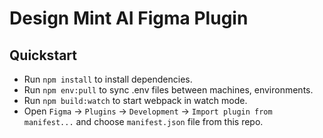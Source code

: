 # Design Mint AI Figma Plugin

## Quickstart

- Run `npm install` to install dependencies.
- Run `npm env:pull` to sync .env files between machines, environments.
- Run `npm build:watch` to start webpack in watch mode.
- Open `Figma` -> `Plugins` -> `Development` -> `Import plugin from manifest...` and choose `manifest.json` file from this repo.
